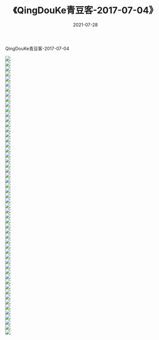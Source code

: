 ﻿---
layout: post
title:  《QingDouKe青豆客-2017-07-04》
date:   2021-07-28
img: http://img.660000.xyz/Sharelink/网络美图/2021/QingDouKe青豆客-2017-07-04/000.jpg
categories: [美女, 清纯, 唯美]
---

QingDouKe青豆客-2017-07-04

  ![](http://img.660000.xyz/Sharelink/网络美图/2021/QingDouKe青豆客-2017-07-04/001.jpg) <br> ![](http://img.660000.xyz/Sharelink/网络美图/2021/QingDouKe青豆客-2017-07-04/002.jpg) <br> ![](http://img.660000.xyz/Sharelink/网络美图/2021/QingDouKe青豆客-2017-07-04/003.jpg) <br> ![](http://img.660000.xyz/Sharelink/网络美图/2021/QingDouKe青豆客-2017-07-04/004.jpg) <br> ![](http://img.660000.xyz/Sharelink/网络美图/2021/QingDouKe青豆客-2017-07-04/005.jpg) <br> ![](http://img.660000.xyz/Sharelink/网络美图/2021/QingDouKe青豆客-2017-07-04/006.jpg) <br> ![](http://img.660000.xyz/Sharelink/网络美图/2021/QingDouKe青豆客-2017-07-04/007.jpg) <br> ![](http://img.660000.xyz/Sharelink/网络美图/2021/QingDouKe青豆客-2017-07-04/008.jpg) <br> ![](http://img.660000.xyz/Sharelink/网络美图/2021/QingDouKe青豆客-2017-07-04/009.jpg) <br> ![](http://img.660000.xyz/Sharelink/网络美图/2021/QingDouKe青豆客-2017-07-04/010.jpg) <br> ![](http://img.660000.xyz/Sharelink/网络美图/2021/QingDouKe青豆客-2017-07-04/011.jpg) <br> ![](http://img.660000.xyz/Sharelink/网络美图/2021/QingDouKe青豆客-2017-07-04/012.jpg) <br> ![](http://img.660000.xyz/Sharelink/网络美图/2021/QingDouKe青豆客-2017-07-04/013.jpg) <br> ![](http://img.660000.xyz/Sharelink/网络美图/2021/QingDouKe青豆客-2017-07-04/014.jpg) <br> ![](http://img.660000.xyz/Sharelink/网络美图/2021/QingDouKe青豆客-2017-07-04/015.jpg) <br> ![](http://img.660000.xyz/Sharelink/网络美图/2021/QingDouKe青豆客-2017-07-04/016.jpg) <br> ![](http://img.660000.xyz/Sharelink/网络美图/2021/QingDouKe青豆客-2017-07-04/017.jpg) <br> ![](http://img.660000.xyz/Sharelink/网络美图/2021/QingDouKe青豆客-2017-07-04/018.jpg) <br> ![](http://img.660000.xyz/Sharelink/网络美图/2021/QingDouKe青豆客-2017-07-04/019.jpg) <br> ![](http://img.660000.xyz/Sharelink/网络美图/2021/QingDouKe青豆客-2017-07-04/020.jpg) <br> ![](http://img.660000.xyz/Sharelink/网络美图/2021/QingDouKe青豆客-2017-07-04/021.jpg) <br> ![](http://img.660000.xyz/Sharelink/网络美图/2021/QingDouKe青豆客-2017-07-04/022.jpg) <br> ![](http://img.660000.xyz/Sharelink/网络美图/2021/QingDouKe青豆客-2017-07-04/023.jpg) <br> ![](http://img.660000.xyz/Sharelink/网络美图/2021/QingDouKe青豆客-2017-07-04/024.jpg) <br> ![](http://img.660000.xyz/Sharelink/网络美图/2021/QingDouKe青豆客-2017-07-04/025.jpg) <br> ![](http://img.660000.xyz/Sharelink/网络美图/2021/QingDouKe青豆客-2017-07-04/026.jpg) <br> ![](http://img.660000.xyz/Sharelink/网络美图/2021/QingDouKe青豆客-2017-07-04/027.jpg) <br> ![](http://img.660000.xyz/Sharelink/网络美图/2021/QingDouKe青豆客-2017-07-04/028.jpg) <br> ![](http://img.660000.xyz/Sharelink/网络美图/2021/QingDouKe青豆客-2017-07-04/029.jpg) <br> ![](http://img.660000.xyz/Sharelink/网络美图/2021/QingDouKe青豆客-2017-07-04/030.jpg) <br> ![](http://img.660000.xyz/Sharelink/网络美图/2021/QingDouKe青豆客-2017-07-04/031.jpg) <br> ![](http://img.660000.xyz/Sharelink/网络美图/2021/QingDouKe青豆客-2017-07-04/032.jpg) <br> ![](http://img.660000.xyz/Sharelink/网络美图/2021/QingDouKe青豆客-2017-07-04/033.jpg) <br> ![](http://img.660000.xyz/Sharelink/网络美图/2021/QingDouKe青豆客-2017-07-04/034.jpg) <br> ![](http://img.660000.xyz/Sharelink/网络美图/2021/QingDouKe青豆客-2017-07-04/035.jpg) <br> ![](http://img.660000.xyz/Sharelink/网络美图/2021/QingDouKe青豆客-2017-07-04/036.jpg) <br> ![](http://img.660000.xyz/Sharelink/网络美图/2021/QingDouKe青豆客-2017-07-04/037.jpg) <br> ![](http://img.660000.xyz/Sharelink/网络美图/2021/QingDouKe青豆客-2017-07-04/038.jpg) <br> ![](http://img.660000.xyz/Sharelink/网络美图/2021/QingDouKe青豆客-2017-07-04/039.jpg) <br> ![](http://img.660000.xyz/Sharelink/网络美图/2021/QingDouKe青豆客-2017-07-04/040.jpg) <br> ![](http://img.660000.xyz/Sharelink/网络美图/2021/QingDouKe青豆客-2017-07-04/041.jpg) <br> ![](http://img.660000.xyz/Sharelink/网络美图/2021/QingDouKe青豆客-2017-07-04/042.jpg) <br> ![](http://img.660000.xyz/Sharelink/网络美图/2021/QingDouKe青豆客-2017-07-04/043.jpg) <br> ![](http://img.660000.xyz/Sharelink/网络美图/2021/QingDouKe青豆客-2017-07-04/044.jpg) <br> ![](http://img.660000.xyz/Sharelink/网络美图/2021/QingDouKe青豆客-2017-07-04/045.jpg) <br> ![](http://img.660000.xyz/Sharelink/网络美图/2021/QingDouKe青豆客-2017-07-04/046.jpg) <br> ![](http://img.660000.xyz/Sharelink/网络美图/2021/QingDouKe青豆客-2017-07-04/047.jpg) <br> ![](http://img.660000.xyz/Sharelink/网络美图/2021/QingDouKe青豆客-2017-07-04/048.jpg) <br> ![](http://img.660000.xyz/Sharelink/网络美图/2021/QingDouKe青豆客-2017-07-04/049.jpg) <br> ![](http://img.660000.xyz/Sharelink/网络美图/2021/QingDouKe青豆客-2017-07-04/050.jpg) <br> ![](http://img.660000.xyz/Sharelink/网络美图/2021/QingDouKe青豆客-2017-07-04/051.jpg) <br> ![](http://img.660000.xyz/Sharelink/网络美图/2021/QingDouKe青豆客-2017-07-04/052.jpg) <br> ![](http://img.660000.xyz/Sharelink/网络美图/2021/QingDouKe青豆客-2017-07-04/053.jpg) <br> ![](http://img.660000.xyz/Sharelink/网络美图/2021/QingDouKe青豆客-2017-07-04/054.jpg) <br> ![](http://img.660000.xyz/Sharelink/网络美图/2021/QingDouKe青豆客-2017-07-04/055.jpg) <br>